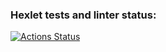### Hexlet tests and linter status:
[![Actions Status](https://github.com/face2face321/qa-engineer-project-84/workflows/hexlet-check/badge.svg)](https://github.com/face2face321/qa-engineer-project-84/actions)